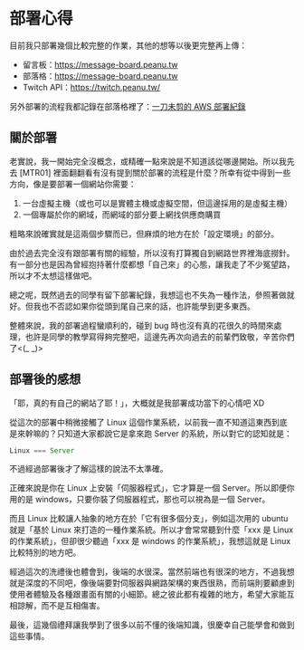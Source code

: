 # 部署心得

目前我只部署幾個比較完整的作業，其他的想等以後更完整再上傳：

- 留言板：https://message-board.peanu.tw
- 部落格：https://message-board.peanu.tw
- Twitch API：https://twitch.peanu.tw/


另外部署的流程我都記錄在部落格裡了：[一刀未剪的 AWS 部署紀錄](https://jubeatt.github.io/2022/03/08/deploy-my-website/)


## 關於部署

老實說，我一開始完全沒概念，或精確一點來說是不知道該從哪邊開始。所以我先去 \[MTR01\] 裡面翻翻看有沒有提到關於部署的流程是什麼？所幸有從中得到一些方向，像是要部署一個網站你需要：

1. 一台虛擬主機（或也可以是實體主機或虛擬空間，但這邊採用的是虛擬主機）
2. 一個專屬於你的網域，而網域的部分要上網找供應商購買

粗略來說確實就是這兩個步驟而已，但麻煩的地方在於「設定環境」的部分。

由於過去完全沒有跟部署有關的經驗，所以沒有打算獨自到網路世界裡海底撈針。有一部分也是因為曾經抱持著什麼都想「自己來」的心態，讓我走了不少冤望路，所以才不太想這樣做吧。

總之呢，既然過去的同學有留下部署紀錄，我想這也不失為一種作法，參照著做就好。但我也不否認如果你從頭到尾自己來的話，也許能學到更多東西。

整體來說，我的部署過程蠻順利的，碰到 bug 時也沒有真的花很久的時間來處理，也許是同學的教學寫得夠完整吧，這邊先再次向過去的前輩們致敬，辛苦你們了<(_ _)>


## 部署後的感想

「耶，真的有自己的網站了耶！」，大概就是我部署成功當下的心情吧 XD


從這次的部署中稍微接觸了 Linux 這個作業系統，以前我一直不知道這東西到底是來幹嘛的？只知道大家都說它是拿來跑 Server 的系統，所以對它的認知就是：

```js
Linux === Server 
```

不過經過部署後才了解這樣的說法不太準確。

正確來說是你在 Linux 上安裝「伺服器程式」，它才算是一個 Server。所以即便你用的是 windows，只要你裝了伺服器程式，那也可以視為是一個 Server。

而且 Linux 比較讓人抽象的地方在於「它有很多個分支」，例如這次用的 ubuntu 就是「基於 Linux 來打造的一種作業系統。所以才會常常聽到什麼「xxx 是 Linux 的作業系統」，但卻很少聽過「xxx 是 windows 的作業系統」，我想這就是 Linux 比較特別的地方吧。

經過這次的洗禮後也體會到，後端的水很深。當然前端也有很深的地方，不過我想就是深度的不同吧，像後端要對伺服器與網路架構的東西很熟，而前端則要顧慮到使用者體驗及各種跟畫面有關的小細節。總之彼此都有複雜的地方，希望大家能互相諒解，而不是互相傷害。


最後，這幾個禮拜讓我學到了很多以前不懂的後端知識，很慶幸自己能學會和做到這些事情。